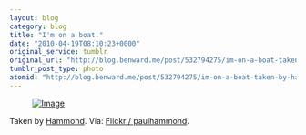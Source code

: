 ```yaml
---
layout: blog
category: blog
title: "I'm on a boat."
date: "2010-04-19T08:10:23+0000"
original_service: tumblr
original_url: "http://blog.benward.me/post/532794275/im-on-a-boat-taken-by-hammond"
tumblr_post_type: photo
atomid: "http://blog.benward.me/post/532794275/im-on-a-boat-taken-by-hammond"
---
```

<figure class="photo">
  <a href="http://www.flickr.com/photos/paulhammond/4533321047/"><img src="http://benward.me/res/tumblr/media/532794275/0.jpg" alt="Image"></a>
</figure>

Taken by <a href="http://flickr.com/photos/paulhammond">Hammond</a>.
Via: [Flickr &#x2F; paulhammond](http://www.flickr.com/photos/paulhammond/4533321047/).